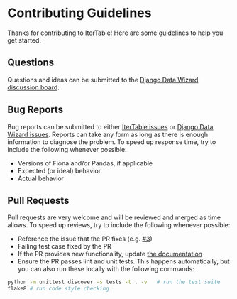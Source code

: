 # Contributing Guidelines

Thanks for contributing to IterTable!  Here are some guidelines to help you get started.

## Questions

Questions and ideas can be submitted to the [Django Data Wizard discussion board](https://github.com/wq/django-data-wizard/discussions).

## Bug Reports

Bug reports can be submitted to either [IterTable issues](https://github.com/wq/itertable/issues) or [Django Data Wizard issues](https://github.com/wq/itertable/issues).  Reports can take any form as long as there is enough information to diagnose the problem.  To speed up response time, try to include the following whenever possible:
 * Versions of Fiona and/or Pandas, if applicable
 * Expected (or ideal) behavior
 * Actual behavior

## Pull Requests

Pull requests are very welcome and will be reviewed and merged as time allows.  To speed up reviews, try to include the following whenever possible:
 * Reference the issue that the PR fixes (e.g. [#3](https://github.com/wq/itertable/issues/3))
 * Failing test case fixed by the PR
 * If the PR provides new functionality, update [the documentation](https://github.com/wq/django-data-wizard/tree/main/docs/itertable)
 * Ensure the PR passes lint and unit tests.  This happens automatically, but you can also run these locally with the following commands:
 
```bash 
python -m unittest discover -s tests -t . -v   # run the test suite
flake8 # run code style checking
```
